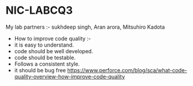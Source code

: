 # NIC-LABCQ3
My lab partners :- 
sukhdeep singh,
Aran arora,
Mitsuhiro Kadota
- How to improve code quality :- 
- it is easy to understand. 
- code should be well developed.
- code should be testable.
- Follows a consistent style.
- it should be bug free 
https://www.perforce.com/blog/sca/what-code-quality-overview-how-improve-code-quality 
